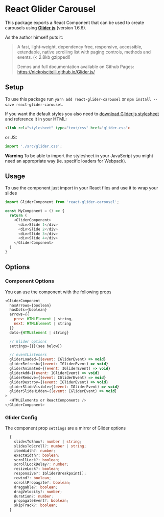 # React Glider Carousel

This package exports a React Component that can be used to create carousels using **[Glider.js](https://nickpiscitelli.github.io/Glider.js/)** (version 1.6.6).

As the author himself puts it:

> A fast, light-weight, dependency free, responsive, accessible, extendable, native scrolling list with paging controls, methods and events. (< 2.8kb gzipped!)
> 
> Demos and full documentation available on Github Pages: https://nickpiscitelli.github.io/Glider.js/

## Setup

To use this package run `yarn add react-glider-carousel` or `npm install --save react-glider-carousel`.

If you want the default styles you also need to [download Glider.js stylesheet](https://nickpiscitelli.github.io/Glider.js/) and reference it in your HTML:
```html
<link rel="stylesheet" type="text/css" href="glider.css">
```

or JS:

```js
import './src/glider.css';
```

**Warning**
To be able to import the stylesheet in your JavaScript you might need an appropriate way (ie. specific loaders for Webpack).

## Usage
To use the component just import in your React files and use it to wrap your slides

```js
import GliderComponent from 'react-glider-carousel';

const MyComponent = () => {
  return (
    <GliderComponent>
      <div>Slide 1</div>
      <div>Slide 2</div>
      <div>Slide 3</div>
      <div>Slide 4</div>
    </GliderComponent>
  )
}
```

## Options

### Component Options

You can use the component with the following props

```js
<GliderComponent
  hasArrows={boolean}
  hasDots={boolean}
  arrows={{
    prev: HTMLElement | string,
    next: HTMLElement | string
  }}
  dots={HTMLElement | string}

  // Glider options
  settings={{}(see below)}

  // eventListeners
  gliderLoaded={(event: IGliderEvent) => void}
  gliderRefresh={(event: IGliderEvent) => void}
  gliderAnimated={(event: IGliderEvent) => void}
  gliderAdd={(event: IGliderEvent) => void}
  gliderRemove={(event: IGliderEvent) => void}
  gliderDestroy={(event: IGliderEvent) => void}
  gliderSlideVisible={(event: IGliderEvent) => void}
  gliderSlideHidden={(event: IGliderEvent) => void}
>
  <HTMLElements or ReactComponents />
</GliderComponent>
```

### Glider Config

The component prop `settings` are a mirror of Glider options

```typescript
  {
    slidesToShow?: number | string;
    slidesToScroll?: number | string;
    itemWidth?: number;
    exactWidth?: boolean;
    scrollLock?: boolean;
    scrollLockDelay?: number;
    resizeLock?: boolean;
    responsive?: IGliderBreakpoint[];
    rewind?: boolean;
    scrollPropagate?: boolean;
    draggable?: boolean;
    dragVelocity?: number;
    duration?: number;
    propagateEvent?: boolean;
    skipTrack?: boolean;
  }
```